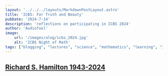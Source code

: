 ```yaml
---
layout: '../../../layouts/MarkdownPostLayout.astro'
title: 'ICBS: For Truth and Beauty'
pubDate: '2024-7-14'
description: 'reflections on participating in ICBS 2024'
author: 'Audiofool'
image:
    url: '/images/alog/icbs_2024.jpg'
    alt: 'ICBS Night of Math'
tags: ["blogging", "lectures", "science", "mathematics", "learning", "ICBS 2024"]
---
```


## [Richard S. Hamilton 1943-2024](https://www.math.columbia.edu/~woit/wordpress/?p=14157)
